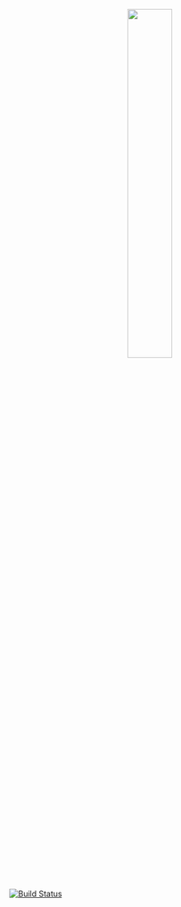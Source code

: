 <p align="center">
  <img width="40%" src="https://user-images.githubusercontent.com/22690219/123362820-ef734480-d579-11eb-9526-20a41fc5fdc9.png" />
 </p>

[![Build Status](https://drone.euoe.dev/api/badges/euoe/docs/status.svg)](https://drone.euoe.dev/euoe/docs)
